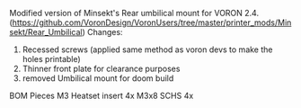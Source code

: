 Modified version of Minsekt's Rear umbilical mount for VORON 2.4. (https://github.com/VoronDesign/VoronUsers/tree/master/printer_mods/Minsekt/Rear_Umbilical)
Changes:
1. Recessed screws (applied same method as voron devs to make the holes printable)
2. Thinner front plate for clearance purposes
3. removed Umbilical mount for doom build

BOM	Pieces
M3 Heatset insert	4x
M3x8 SCHS	4x